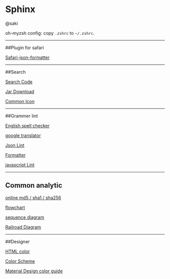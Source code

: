 # Sphinx

@saki

oh-myzsh config: copy `.zshrc` to `~/.zshrc`.

---
##Plugin for safari

[Safari-json-formatter](https://github.com/rfletcher/safari-json-formatter)



---
##Search

[Search Code](https://searchcode.com/)

[Jar Download](http://www.java2s.com/)

[Common Icon](http://www.iconpng.com/)

---
##Grammer lint

[English spell checker](http://www.reverso.net/spell-checker/english-spelling-grammar/)

[google translator](https://translate.google.com.hk/)

[Json Lint](http://jsonlint.com/)

[Formatter](http://www.freeformatter.com/json-formatter.html)

[javascript Lint](http://jsbeautifier.org/)



---
## Common analytic

[online md5 / sha1 / sha256](http://onlinemd5.com)

[flowchart](http://adrai.github.io/flowchart.js/)

[sequence diagram](http://bramp.github.io/js-sequence-diagrams/)

[Railroad Diagram](http://www.bottlecaps.de/rr/ui)


---
##Designer

[HTML color](http://html-color-codes.info/chinese/)

[Color Scheme](http://www.peise.net/tools/web/)

[Material Design color guide](http://www.google.com/design/spec/style/color.html#color-color-palette)


